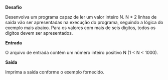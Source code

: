**Desafio**

Desenvolva um programa capaz de ler um valor inteiro N. N * 2 linhas de saída vão ser apresentadas na execução do programa, seguindo a lógica do exemplo mais abaixo. Para os valores com mais de seis dígitos, todos os dígitos devem ser apresentados.

**Entrada**

O arquivo de entrada contém um número inteiro positivo N (1 < N < 1000).

**Saída**

Imprima a saída conforme o exemplo fornecido.